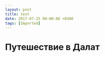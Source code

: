 ```yaml
---
layout: post
title: test
date: 2017-07-25 00:00:00 +0300
tags: [Imported]
---
```

# Путешествие в Далат 

